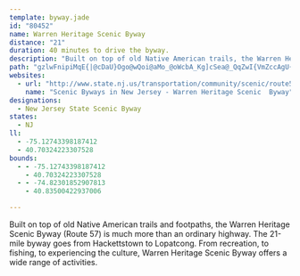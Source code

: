 ```yaml
---
template: byway.jade
id: "80452"
name: Warren Heritage Scenic Byway
distance: "21"
duration: 40 minutes to drive the byway.
description: "Built on top of old Native American trails, the Warren Heritage Scenic Byway (Route 57) has a rich history. This 21-mile byway, which runs from Hackettstown to Lopatcong, features rural beauty as well as various recreational opportunities."
path: "gzlwFnipiMqE{|@cDaU}Ogo@wQoi@aMo_@oWcbA_Kg]cSea@_QqZwI{VmZccAgU{n@gPiWyFaJ{HcZkY}iAqh@yuBaOqk@aHyWmFu^m[kbCmIir@_CyYcB{MoBsGqHs`AoHq{@uEo_@w_@seBaGmNoLeJcJyEgKEkFyEqHiRuFoXaLoVeMuTwJqReCePEaRkE}MeRye@oPmUuPsJmJ{IsIw`@eImMiV{g@aKa]iFsNob@y]sYsT_HgIiYaH{JcHsN_Y_IgQ"
websites: 
  - url: "http://www.state.nj.us/transportation/community/scenic/route57.shtm"
    name: "Scenic Byways in New Jersey - Warren Heritage Scenic  Byway"
designations: 
  - New Jersey State Scenic Byway
states: 
  - NJ
ll: 
  - -75.12743398187412
  - 40.70324223307528
bounds: 
  - - -75.12743398187412
    - 40.70324223307528
  - - -74.82301852907813
    - 40.83500422937006

---
```


Built on top of old Native American trails and footpaths, the Warren Heritage Scenic Byway (Route 57) is much more than an ordinary highway. The 21-mile byway goes from Hackettstown to Lopatcong. From recreation, to fishing, to experiencing the culture, Warren Heritage Scenic Byway offers a wide range of activities.
